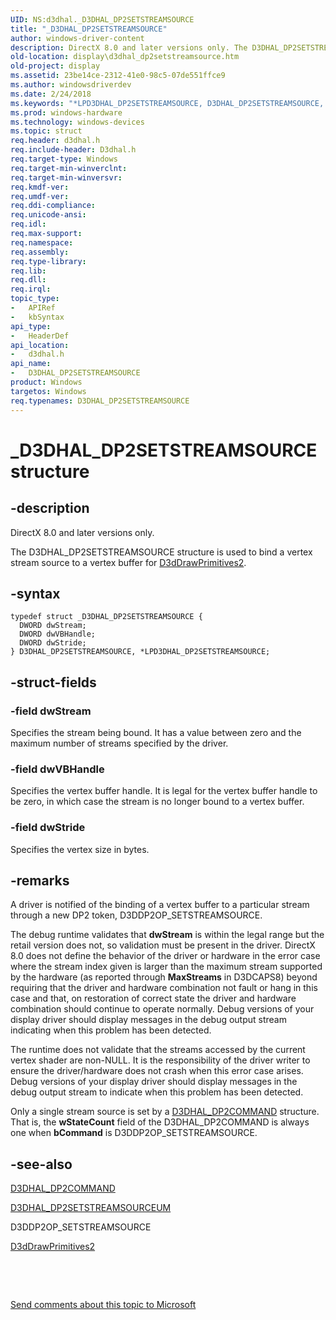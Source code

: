 ```yaml
---
UID: NS:d3dhal._D3DHAL_DP2SETSTREAMSOURCE
title: "_D3DHAL_DP2SETSTREAMSOURCE"
author: windows-driver-content
description: DirectX 8.0 and later versions only. The D3DHAL_DP2SETSTREAMSOURCE structure is used to bind a vertex stream source to a vertex buffer for D3dDrawPrimitives2.
old-location: display\d3dhal_dp2setstreamsource.htm
old-project: display
ms.assetid: 23be14ce-2312-41e0-98c5-07de551ffce9
ms.author: windowsdriverdev
ms.date: 2/24/2018
ms.keywords: "*LPD3DHAL_DP2SETSTREAMSOURCE, D3DHAL_DP2SETSTREAMSOURCE, D3DHAL_DP2SETSTREAMSOURCE structure [Display Devices], LPD3DHAL_DP2SETSTREAMSOURCE, LPD3DHAL_DP2SETSTREAMSOURCE structure pointer [Display Devices], _D3DHAL_DP2SETSTREAMSOURCE, d3dhal/D3DHAL_DP2SETSTREAMSOURCE, d3dhal/LPD3DHAL_DP2SETSTREAMSOURCE, d3dstrct_4a6ddce7-b2fc-4fdd-bbed-cc905b1bc97d.xml, display.d3dhal_dp2setstreamsource"
ms.prod: windows-hardware
ms.technology: windows-devices
ms.topic: struct
req.header: d3dhal.h
req.include-header: D3dhal.h
req.target-type: Windows
req.target-min-winverclnt: 
req.target-min-winversvr: 
req.kmdf-ver: 
req.umdf-ver: 
req.ddi-compliance: 
req.unicode-ansi: 
req.idl: 
req.max-support: 
req.namespace: 
req.assembly: 
req.type-library: 
req.lib: 
req.dll: 
req.irql: 
topic_type:
-	APIRef
-	kbSyntax
api_type:
-	HeaderDef
api_location:
-	d3dhal.h
api_name:
-	D3DHAL_DP2SETSTREAMSOURCE
product: Windows
targetos: Windows
req.typenames: D3DHAL_DP2SETSTREAMSOURCE
---
```


# _D3DHAL_DP2SETSTREAMSOURCE structure


## -description



   DirectX 8.0 and later versions only.
   

The D3DHAL_DP2SETSTREAMSOURCE structure is used to bind a vertex stream source to a vertex buffer for <a href="..\d3dhal\nc-d3dhal-lpd3dhal_drawprimitives2cb.md">D3dDrawPrimitives2</a>.


## -syntax


````
typedef struct _D3DHAL_DP2SETSTREAMSOURCE {
  DWORD dwStream;
  DWORD dwVBHandle;
  DWORD dwStride;
} D3DHAL_DP2SETSTREAMSOURCE, *LPD3DHAL_DP2SETSTREAMSOURCE;
````


## -struct-fields




### -field dwStream

Specifies the stream being bound. It has a value between zero and the maximum number of streams specified by the driver.


### -field dwVBHandle

Specifies the vertex buffer handle. It is legal for the vertex buffer handle to be zero, in which case the stream is no longer bound to a vertex buffer.


### -field dwStride

Specifies the vertex size in bytes.


## -remarks



A driver is notified of the binding of a vertex buffer to a particular stream through a new DP2 token, D3DDP2OP_SETSTREAMSOURCE.

The debug runtime validates that <b>dwStream</b> is within the legal range but the retail version does not, so validation must be present in the driver. DirectX 8.0 does not define the behavior of the driver or hardware in the error case where the stream index given is larger than the maximum stream supported by the hardware (as reported through <b>MaxStreams</b> in D3DCAPS8) beyond requiring that the driver and hardware combination not fault or hang in this case and that, on restoration of correct state the driver and hardware combination should continue to operate normally. Debug versions of your display driver should display messages in the debug output stream indicating when this problem has been detected.

The runtime does not validate that the streams accessed by the current vertex shader are non-NULL. It is the responsibility of the driver writer to ensure the driver/hardware does not crash when this error case arises. Debug versions of your display driver should display messages in the debug output stream to indicate when this problem has been detected.

Only a single stream source is set by a <a href="..\d3dhal\ns-d3dhal-_d3dhal_dp2command.md">D3DHAL_DP2COMMAND</a> structure. That is, the <b>wStateCount</b> field of the D3DHAL_DP2COMMAND is always one when <b>bCommand</b> is D3DDP2OP_SETSTREAMSOURCE.




## -see-also

<a href="..\d3dhal\ns-d3dhal-_d3dhal_dp2command.md">D3DHAL_DP2COMMAND</a>



<a href="..\d3dhal\ns-d3dhal-_d3dhal_dp2setstreamsourceum.md">D3DHAL_DP2SETSTREAMSOURCEUM</a>



D3DDP2OP_SETSTREAMSOURCE



<a href="..\d3dhal\nc-d3dhal-lpd3dhal_drawprimitives2cb.md">D3dDrawPrimitives2</a>



 

 

<a href="mailto:wsddocfb@microsoft.com?subject=Documentation%20feedback [display\display]:%20D3DHAL_DP2SETSTREAMSOURCE structure%20 RELEASE:%20(2/24/2018)&amp;body=%0A%0APRIVACY STATEMENT%0A%0AWe use your feedback to improve the documentation. We don't use your email address for any other purpose, and we'll remove your email address from our system after the issue that you're reporting is fixed. While we're working to fix this issue, we might send you an email message to ask for more info. Later, we might also send you an email message to let you know that we've addressed your feedback.%0A%0AFor more info about Microsoft's privacy policy, see http://privacy.microsoft.com/en-us/default.aspx." title="Send comments about this topic to Microsoft">Send comments about this topic to Microsoft</a>

